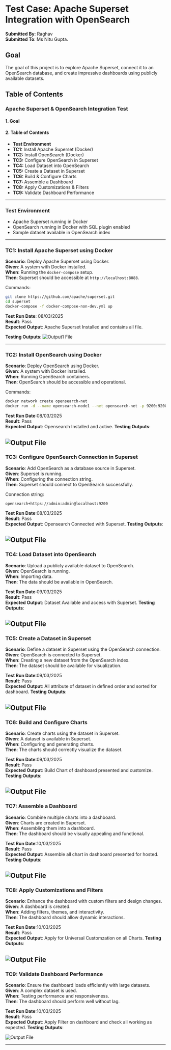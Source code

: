 # Test Case: Apache Superset Integration with OpenSearch

**Submitted By**: Raghav\
**Submitted To**: Ms Nitu Gupta.


## Goal

The goal of this project is to explore Apache Superset, connect it to an OpenSearch database, and create impressive dashboards using publicly available datasets.

## Table of Contents

### Apache Superset & OpenSearch Integration Test  

#### 1. Goal  
#### 2. Table of Contents  
   - **Test Environment**  
   - **TC1:** Install Apache Superset (Docker)  
   - **TC2:** Install OpenSearch (Docker)  
   - **TC3:** Configure OpenSearch in Superset  
   - **TC4:** Load Dataset into OpenSearch  
   - **TC5:** Create a Dataset in Superset  
   - **TC6:** Build & Configure Charts  
   - **TC7:** Assemble a Dashboard  
   - **TC8:** Apply Customizations & Filters  
   - **TC9:** Validate Dashboard Performance  

---

### Test Environment

- Apache Superset running in Docker
- OpenSearch running in Docker with SQL plugin enabled
- Sample dataset available in OpenSearch index

---

### TC1: Install Apache Superset using Docker

**Scenario**: Deploy Apache Superset using Docker.\
**Given**: A system with Docker installed.\
**When**: Running the `docker-compose` setup.\
**Then**: Superset should be accessible at `http://localhost:8088`.

Commands:

```sh
git clone https://github.com/apache/superset.git
cd superset
docker-compose -f docker-compose-non-dev.yml up
```

**Test Run Date**: 08/03/2025\
**Result**: Pass\
**Expected Output**: Apache Superset Installed and contains all file.

**Testing Outputs**: 
![Output1 File](File1.png)

---

### TC2: Install OpenSearch using Docker

**Scenario**: Deploy OpenSearch using Docker.\
**Given**: A system with Docker installed.\
**When**: Running OpenSearch containers.\
**Then**: OpenSearch should be accessible and operational.

Commands:

```sh
docker network create opensearch-net
docker run -d --name opensearch-node1 --net opensearch-net -p 9200:9200 -p 9600:9600 -e "discovery.type=single-node" -e "OPENSEARCH_INITIAL_ADMIN_PASSWORD=admin" opensearchproject/opensearch:latest
```

**Test Run Date**:08/03/2025\
**Result**: Pass\
**Expected Output**: Opensearch Installed and active.
**Testing Outputs**: 

![Output File](File2.png)
---

### TC3: Configure OpenSearch Connection in Superset

**Scenario**: Add OpenSearch as a database source in Superset.\
**Given**: Superset is running.\
**When**: Configuring the connection string.\
**Then**: Superset should connect to OpenSearch successfully.

Connection string:

```
opensearch+https://admin:admin@localhost:9200
```

**Test Run Date**:08/03/2025\
**Result**: Pass\
**Expected Output**: Opensearch Connected with Superset.
**Testing Outputs**: 

![Output File](File3.png)
---

### TC4: Load Dataset into OpenSearch

**Scenario**: Upload a publicly available dataset to OpenSearch.\
**Given**: OpenSearch is running.\
**When**: Importing data.\
**Then**: The data should be available in OpenSearch.


**Test Run Date**:09/03/2025\
**Result**: Pass\
**Expected Output**: Dataset Available and access with Superset.
**Testing Outputs**: 

![Output File](File4.png)
---

### TC5: Create a Dataset in Superset

**Scenario**: Define a dataset in Superset using the OpenSearch connection.\
**Given**: OpenSearch is connected to Superset.\
**When**: Creating a new dataset from the OpenSearch index.\
**Then**: The dataset should be available for visualization.

**Test Run Date**:09/03/2025\
**Result**: Pass\
**Expected Output**: All attribute of dataset in defined order and sorted for dashboard.
**Testing Outputs**: 

![Output File](File5.png)
---

### TC6: Build and Configure Charts

**Scenario**: Create charts using the dataset in Superset.\
**Given**: A dataset is available in Superset.\
**When**: Configuring and generating charts.\
**Then**: The charts should correctly visualize the dataset.

**Test Run Date**:09/03/2025\
**Result**: Pass\
**Expected Output**: Build Chart of dashboard presented and customize.
**Testing Outputs**: 

![Output File](File6.png)
---

### TC7: Assemble a Dashboard

**Scenario**: Combine multiple charts into a dashboard.\
**Given**: Charts are created in Superset.\
**When**: Assembling them into a dashboard.\
**Then**: The dashboard should be visually appealing and functional.

**Test Run Date**:10/03/2025\
**Result**: Pass\
**Expected Output**: Assemble all chart in dashboard presented for hosted.
**Testing Outputs**: 

![Output File](File7.png)
---

### TC8: Apply Customizations and Filters

**Scenario**: Enhance the dashboard with custom filters and design changes.\
**Given**: A dashboard is created.\
**When**: Adding filters, themes, and interactivity.\
**Then**: The dashboard should allow dynamic interactions.

**Test Run Date**:10/03/2025\
**Result**: Pass\
**Expected Output**: Apply for Universal Customzation on all Charts.
**Testing Outputs**: 

![Output File](File8.png)
---

### TC9: Validate Dashboard Performance

**Scenario**: Ensure the dashboard loads efficiently with large datasets.\
**Given**: A complex dataset is used.\
**When**: Testing performance and responsiveness.\
**Then**: The dashboard should perform well without lag.

**Test Run Date**:10/03/2025\
**Result**: Pass\
**Expected Output**: Apply Filter on dashboard and check all working as expected.
**Testing Outputs**: 

![Output File](File9.png)

---

